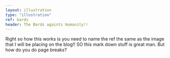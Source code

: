 ```yaml
---
layout: illustration
type: "illustration"
ref: bards
header: The Bards againts Humanity!!
---
```


Right so how this works is you need to name the ref the same as the image that I will be placing on the blog!! SO this mark down stuff is great man. But how do you do page breaks?